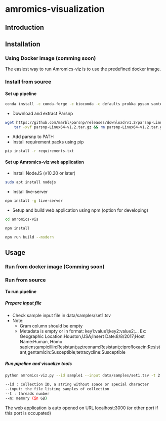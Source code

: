 # amromics-visualization
## Introduction
## Installation
### Using Docker image (comming soon)
The easiest way to run Amromics-viz is to use the predefined docker image.
### Install from source
#### Set up pipeline
```bash
conda install -c conda-forge -c bioconda -c defaults prokka pysam samtools mlst abricate roary
```
- Download and extract Parsnp
```bash
wget https://github.com/marbl/parsnp/releases/download/v1.2/parsnp-Linux64-v1.2.tar.gz && \
    tar -xvf parsnp-Linux64-v1.2.tar.gz && rm parsnp-Linux64-v1.2.tar.gz
```
- Add parsnp to PATH 
- Install requirement packs using pip
```bash
pip install -r requirements.txt
```
#### Set up Amromics-viz web application
- Install NodeJS (v10.20 or later)
```bash
sudo apt install nodejs
```
- Install live-server
```bash
npm install -g live-server
```
- Setup and build web application using npm (option for developing)
```bash
cd amromics-vis
```
```bash
npm install
```
```bash
npm run build --modern
```
## Usage
### Run from docker image (Comming soon)

### Run from source
#### To run pipeline
##### Prepare input file
- Check sample input file in data/samples/set1.tsv
- Note:
  + Gram column should be empty
  + Metadata is empty or in format: key1:value1;key2:value2;...  Ex: Geographic Location:Houston,USA;Insert Date:8/8/2017;Host Name:Human, Homo sapiens;ampicillin:Resistant;aztreonam:Resistant;ciprofloxacin:Resistant;gentamicin:Susceptible;tetracycline:Susceptible
##### Run pipeline and visualize tools
```bash
python amromics-viz.py --id sample1 --input data/samples/set1.tsv -t 2 -m 16
```
```bash
--id : Collection ID, a string without space or special character
--input: the file listing samples of collection
--t : threads number
--m: memory (in GB)
```
The web application is auto opened on URL localhost:3000 (or other port if this port is occupated)
